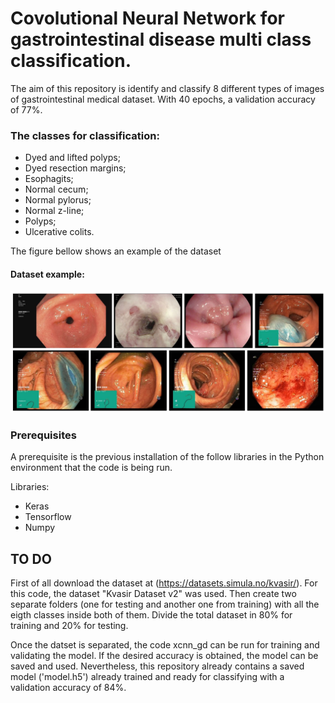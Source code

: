 # Covolutional Neural Network for gastrointestinal disease multi class classification.

The aim of this repository is identify and classify 8 different types of images of gastrointestinal medical dataset. With 40 epochs, a validation accuracy of 77%. 

### The classes for classification:
- Dyed and lifted polyps;
- Dyed resection margins;
- Esophagits;
- Normal cecum;
- Normal pylorus;
- Normal z-line;
- Polyps;
- Ulcerative colits.

The figure bellow shows an example of the dataset
#### Dataset example:
![example_dataset](ex_classes.JPG)

### Prerequisites
A prerequisite is the previous installation of the follow libraries in the Python environment that the code is being run.

Libraries:
- Keras
- Tensorflow 
- Numpy

## TO DO
 First of all download the dataset at (https://datasets.simula.no/kvasir/). For this code, the dataset "Kvasir Dataset v2" was used. Then create two separate folders (one for testing and another one from training) with all the eigth classes inside both of them. Divide the total dataset in 80% for training and 20% for testing. 
 
 Once the datset is separated, the code xcnn_gd can be run for training and validating the model. If the desired accuracy is obtained, the model can be saved and used.
 Nevertheless, this repository already contains a saved model ('model.h5') already trained and ready for classifying with a validation accuracy of 84%.

